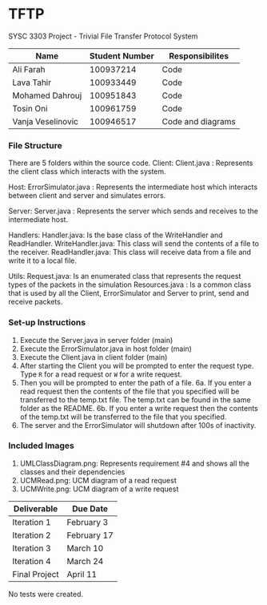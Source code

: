 # TFTP
SYSC 3303 Project - Trivial File Transfer Protocol System

| Name              | Student Number | Responsibilites   |
|-------------------|----------------|-------------------|
| Ali Farah         | 100937214      | Code				 |
| Lava Tahir        | 100933449      | Code				 |
| Mohamed Dahrouj   | 100951843      | Code				 |
| Tosin Oni         | 100961759      | Code				 |
| Vanja Veselinovic | 100946517      | Code and diagrams |


### File Structure
There are 5 folders within the source code.
Client:
	Client.java : Represents the client class which interacts with the system.

Host:
	ErrorSimulator.java : Represents the intermediate host which interacts between client and server and simulates errors.

Server:
	Server.java : Represents the server which sends and receives to the intermediate host.

Handlers:
	Handler.java: Is the base class of the WriteHandler and ReadHandler.
	WriteHandler.java: This class will send the contents of a file to the receiver.
	ReadHandler.java: This class will receive data from a file and write it to a local file.

Utils:
	Request.java: Is an enumerated class that represents the request types of the packets in the simulation
	Resources.java : Is a common class that is used by all the Client, ErrorSimulator and Server to print, send and receive packets.


### Set-up Instructions
1. Execute the Server.java in server folder (main)
2. Execute the ErrorSimulator.java in host folder (main)
3. Execute the Client.java in client folder (main)
4. After starting the Client you will be prompted to enter the request type. Type `R` for a read request or `W` for a write request.
5. Then you will be prompted to enter the path of a file.
6a. If you enter a read request then the contents of the file that you specified will be transferred to the temp.txt file. The temp.txt can be found in the same folder as the README.
6b. If you enter a write request then the contents of the temp.txt will be transferred to the file that you specified.
7. The server and the ErrorSimulator will shutdown after 100s of inactivity.

### Included  Images
1. UMLClassDiagram.png: Represents requirement #4 and shows all the classes and their dependencies
2. UCMRead.png: UCM diagram of a read request
3. UCMWrite.png: UCM diagram of a write request


| Deliverable   | Due Date    |
|---------------|-------------|
| Iteration 1   | February 3  |
| Iteration 2   | February 17 |
| Iteration 3   | March 10    |
| Iteration 4   | March 24    |
| Final Project | April 11    |

No tests were created.